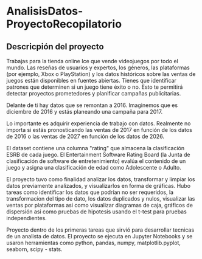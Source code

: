# AnalisisDatos-ProyectoRecopilatorio
## Descricpión del proyecto
Trabajas para la tienda online Ice que vende videojuegos por todo el mundo. Las reseñas de usuarios y expertos, los géneros, las plataformas (por ejemplo, Xbox o PlayStation) y los datos históricos sobre las ventas de juegos están disponibles en fuentes abiertas. Tienes que identificar patrones que determinen si un juego tiene éxito o no. Esto te permitirá detectar proyectos prometedores y planificar campañas publicitarias.

Delante de ti hay datos que se remontan a 2016. Imaginemos que es diciembre de 2016 y estás planeando una campaña para 2017.

Lo importante es adquirir experiencia de trabajo con datos. Realmente no importa si estás pronosticando las ventas de 2017 en función de los datos de 2016 o las ventas de 2027 en función de los datos de 2026.

El dataset contiene una columna "rating" que almacena la clasificación ESRB de cada juego. El Entertainment Software Rating Board (la Junta de clasificación de software de entretenimiento) evalúa el contenido de un juego y asigna una clasificación de edad como Adolescente o Adulto.

El proyecto tuvo como finalidad analizar los datos, transformar y limpiar los datos previamente analizados, y visualizarlos en forma de gráficas. Hubo tareas como identificar los datos que podrían no ser requeridos, la transformacion del tipo de dato, los datos duplicados y nulos, visualizar las ventas por plataformas asi como visualizar diagramas de caja, gráficos de dispersión asi como pruebas de hipotesis usando el t-test para pruebas independientes.

Proyecto dentro de los primeras tareas que sirvió para desarrollar tecnicas de un analista de datos. El proyecto se ejecuta en Jupyter Notebooks y se usaron herramientas como python, pandas, numpy, matplotlib.pyplot, seaborn, scipy - stats.
